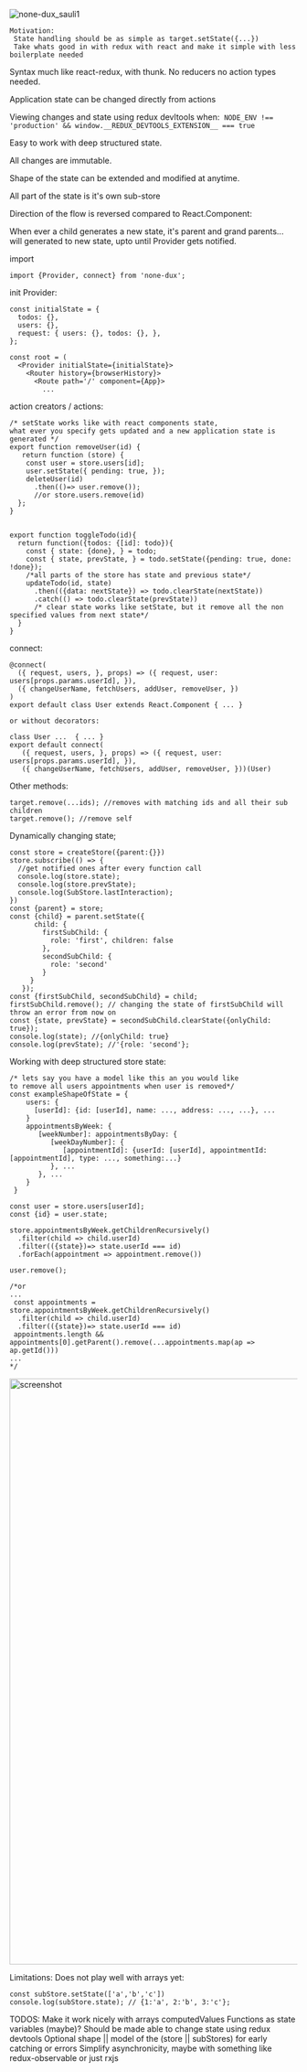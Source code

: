 
![none-dux_sauli1](https://cloud.githubusercontent.com/assets/11061511/26650375/de9cf298-4651-11e7-9af2-b71a51db3e95.jpg)

``` 
Motivation:
 State handling should be as simple as target.setState({...})
 Take whats good in with redux with react and make it simple with less boilerplate needed
```

Syntax much like react-redux, with thunk.
No reducers no action types needed.

Application state can be changed directly from actions 

Viewing changes and state using redux devltools when:
  ```NODE_ENV !== 'production' && window.__REDUX_DEVTOOLS_EXTENSION__ === true```

Easy to work with deep structured state.

All changes are immutable.

Shape of the state can be extended and modified at anytime.  

All part of the state is it's own sub-store

Direction of the flow is reversed compared to React.Component: 

When ever a child generates a new state, it's parent and grand parents... will generated to new state, upto until Provider gets notified.

import
```
import {Provider, connect} from 'none-dux';
```

init Provider:
```
const initialState = {
  todos: {},
  users: {},
  request: { users: {}, todos: {}, },
};

const root = (
  <Provider initialState={initialState}>
    <Router history={browserHistory}>
      <Route path='/' component={App}>
        ...

```

action creators / actions:
```
/* setState works like with react components state, 
what ever you specify gets updated and a new application state is generated */
export function removeUser(id) {
   return function (store) {
    const user = store.users[id];
    user.setState({ pending: true, });
    deleteUser(id)
      .then(()=> user.remove()); 
      //or store.users.remove(id)
  };
}


export function toggleTodo(id){
  return function({todos: {[id]: todo}){
    const { state: {done}, } = todo;
    const { state, prevState, } = todo.setState({pending: true, done: !done});
    /*all parts of the store has state and previous state*/
    updateTodo(id, state)
      .then(({data: nextState}) => todo.clearState(nextState))
      .catch(() => todo.clearState(prevState))
      /* clear state works like setState, but it remove all the non specified values from next state*/
  }
}
```

connect:
```
@connect(
  ({ request, users, }, props) => ({ request, user: users[props.params.userId], }),
  ({ changeUserName, fetchUsers, addUser, removeUser, })
)
export default class User extends React.Component { ... }
  
or without decorators:
  
class User ...  { ... }
export default connect(
   ({ request, users, }, props) => ({ request, user: users[props.params.userId], }),
   ({ changeUserName, fetchUsers, addUser, removeUser, }))(User)
```

Other methods:
```
target.remove(...ids); //removes with matching ids and all their sub children
target.remove(); //remove self
```

Dynamically changing state;

```
const store = createStore({parent:{}})
store.subscribe(() => {
  //get notified ones after every function call
  console.log(store.state);
  console.log(store.prevState);
  console.log(SubStore.lastInteraction);
})
const {parent} = store;
const {child} = parent.setState({
      child: {
        firstSubChild: {
          role: 'first', children: false
        },
        secondSubChild: {
          role: 'second'
        }
     }
   });
const {firstSubChild, secondSubChild} = child;
firstSubChild.remove(); // changing the state of firstSubChild will throw an error from now on
const {state, prevState} = secondSubChild.clearState({onlyChild: true});
console.log(state); //{onlyChild: true}
console.log(prevState); //'{role: 'second'};
```

Working with deep structured store state:

```
/* lets say you have a model like this an you would like 
to remove all users appointments when user is removed*/
const exampleShapeOfState = {
    users: {
      [userId]: {id: [userId], name: ..., address: ..., ...}, ...
    }
    appointmentsByWeek: {
       [weekNumber]: appointmentsByDay: {
          [weekDayNumber]: {
             [appointmentId]: {userId: [userId], appointmentId: [appointmentId], type: ..., something:...}
          }, ...
       }, ...
    }
 }

const user = store.users[userId];
const {id} = user.state;

store.appointmentsByWeek.getChildrenRecursively()
  .filter(child => child.userId)
  .filter(({state})=> state.userId === id)  
  .forEach(appointment => appointment.remove())

user.remove();

/*or
...
 const appointments = store.appointmentsByWeek.getChildrenRecursively()
  .filter(child => child.userId)
  .filter(({state})=> state.userId === id)
 appointments.length && appointments[0].getParent().remove(...appointments.map(ap => ap.getId()))
... 
*/

```


<img width="1025" alt="screenshot" src="https://cloud.githubusercontent.com/assets/11061511/26591980/0a8fe422-4568-11e7-93cc-1d083640a6ca.png">

Limitations:
Does not play well with arrays yet:
```
const subStore.setState(['a','b','c'])
console.log(subStore.state); // {1:'a', 2:'b', 3:'c'};
```

TODOS:
 Make it work nicely with arrays
 computedValues
 Functions as state variables (maybe)?
 Should be made able to change state using redux devtools
 Optional shape || model of the (store || subStores) for early catching or errors
 Simplify asynchronicity, maybe with something like redux-observable or just rxjs
